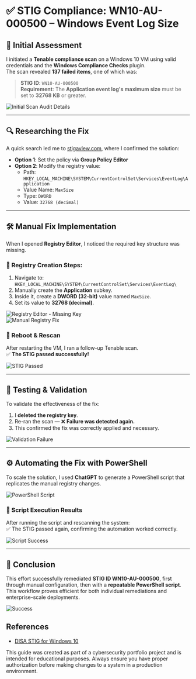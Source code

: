 # ✅ STIG Compliance: WN10-AU-000500 – Windows Event Log Size

## 🧪 Initial Assessment

I initiated a **Tenable compliance scan** on a Windows 10 VM using valid credentials and the **Windows Compliance Checks** plugin.  
The scan revealed **137 failed items**, one of which was:

> **STIG ID**: `WN10-AU-000500`  
> **Requirement**: The **Application event log's maximum size** must be set to **32768 KB** or greater.

![Initial Scan Audit Details](https://i.imgur.com/yopXKv8.jpeg)

---

## 🔍 Researching the Fix

A quick search led me to [stigaview.com](https://stigaview.com), where I confirmed the solution:

- **Option 1**: Set the policy via **Group Policy Editor**
- **Option 2**: Modify the registry value:
    - Path: `HKEY_LOCAL_MACHINE\SYSTEM\CurrentControlSet\Services\EventLog\Application`
    - Value Name: `MaxSize`
    - Type: `DWORD`
    - Value: `32768 (decimal)`

  
---

## 🛠️ Manual Fix Implementation

When I opened **Registry Editor**, I noticed the required key structure was missing.

### 🧩 Registry Creation Steps:
1. Navigate to: `HKEY_LOCAL_MACHINE\SYSTEM\CurrentControlSet\Services\EventLog\`
2. Manually create the **Application** subkey.
3. Inside it, create a **DWORD (32-bit)** value named `MaxSize`.
4. Set its value to **32768 (decimal)**.

![Registry Editor - Missing Key](https://i.imgur.com/Hrb4nP0.jpeg)  
![Manual Registry Fix](https://i.imgur.com/64HWMQA.jpeg)

### 🔁 Reboot & Rescan

After restarting the VM, I ran a follow-up Tenable scan.  
✅ **The STIG passed successfully!**

![STIG Passed](https://i.imgur.com/BROGVKY.jpeg)

---

## 🔄 Testing & Validation

To validate the effectiveness of the fix:

1. I **deleted the registry key**.
2. Re-ran the scan — ❌ **Failure was detected again.**
3. This confirmed the fix was correctly applied and necessary.

![Validation Failure](https://i.imgur.com/RBeP0VZ.jpeg)

---

## ⚙️ Automating the Fix with PowerShell

To scale the solution, I used **ChatGPT** to generate a PowerShell script that replicates the manual registry changes.

![PowerShell Script](https://i.imgur.com/EDPlT9j.jpeg)

### 📂 Script Execution Results

After running the script and rescanning the system:  
✅ The STIG passed again, confirming the automation worked correctly.

![Script Success](https://i.imgur.com/an1Uu5D.jpeg)

---

## 🧩 Conclusion

This effort successfully remediated **STIG ID WN10-AU-000500**, first through manual configuration, then with a **repeatable PowerShell script**.  
This workflow proves efficient for both individual remediations and enterprise-scale deployments.

![Success](https://i.imgur.com/zQPj9b4.jpeg)

## References

- [DISA STIG for Windows 10](https://stigaview.com/products/win10/v3r3/)


This guide was created as part of a cybersecurity portfolio project and is intended for educational purposes. Always ensure you have proper authorization before making changes to a system in a production environment.


